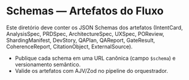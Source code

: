 # Schemas — Artefatos do Fluxo

Este diretório deve conter os JSON Schemas dos artefatos (IntentCard, AnalysisSpec, PRDSpec, ArchitectureSpec, UXSpec, POReview, ShardingManifest, DevStory, QAPlan, QAReport, GateResult, CoherenceReport, CitationObject, ExternalSource).

- Publique cada schema em uma URL canônica (campo `$schema`) e versionamento semântico.
- Valide os artefatos com AJV/Zod no pipeline do orquestrador.
